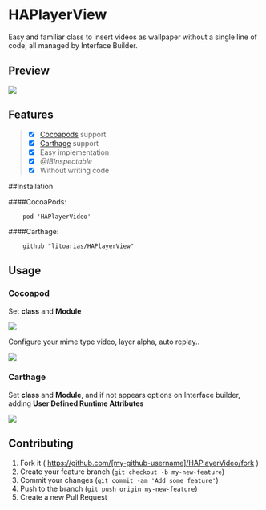 # HAPlayerView
Easy and familiar class to insert videos as wallpaper without a single line of code, all managed by Interface Builder.
## Preview
<img src="https://github.com/litoarias/HAPlayerView/blob/master/Images/out.gif">

## Features
> - [x] [Cocoapods](https://cocoapods.org/) support
> - [x] [Carthage](https://github.com/Carthage/Carthage) support
> - [x] Easy implementation
> - [x] *@IBInspectable*
> - [x] Without writing code

##Installation

####CocoaPods:

    	pod 'HAPlayerVideo'
        
####Carthage:
        
    	github "litoarias/HAPlayerView"
        
## Usage
### Cocoapod
Set **class** and **Module**

<img src=https://github.com/litoarias/HAPlayerView/blob/master/Images/Captura%20de%20pantalla%202017-02-14%20a%20las%2018.34.58.png>

Configure your mime type video, layer alpha, auto replay..

<img src="https://github.com/litoarias/HAPlayerView/blob/master/Images/Captura%20de%20pantalla%202017-02-14%20a%20las%2018.35.17.png">

### Carthage
Set **class** and **Module**, and if not appears options on Interface builder, adding **User Defined Runtime Attributes**

<img src="https://github.com/litoarias/HAPlayerView/blob/master/Images/Captura%20de%20pantalla%202017-02-15%20a%20las%2012.00.53.png">
      
## Contributing

1. Fork it ( https://github.com/[my-github-username]/HAPlayerVideo/fork )
2. Create your feature branch (`git checkout -b my-new-feature`)
3. Commit your changes (`git commit -am 'Add some feature'`)
4. Push to the branch (`git push origin my-new-feature`)
5. Create a new Pull Request
